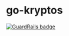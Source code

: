 # go-kryptos

[![GuardRails badge](https://badges.production.guardrails.io/moul/go-kryptos.svg)](https://www.guardrails.io)
